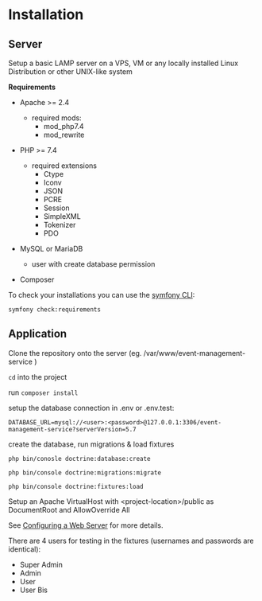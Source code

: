 # **Installation**

## **Server**
Setup a basic LAMP server on a VPS, VM or any locally installed Linux Distribution or other UNIX-like system

**Requirements**
- Apache >= 2.4
    - required mods:
        - mod_php7.4
        - mod_rewrite

- PHP >= 7.4
    - required extensions
        - Ctype
        - Iconv
        - JSON
        - PCRE
        - Session
        - SimpleXML
        - Tokenizer
        - PDO

- MySQL or MariaDB
    - user with create database permission
    
- Composer

To check your installations you can use the [symfony CLI](https://symfony.com/download):

`symfony check:requirements`

## **Application**

Clone the repository onto the server (eg. /var/www/event-management-service )

`cd` into the project 

run `composer install`

setup the database connection in .env or .env.test:

`DATABASE_URL=mysql://<user>:<password>@127.0.0.1:3306/event-management-service?serverVersion=5.7`

create the database, run migrations & load fixtures

`php bin/conosle doctrine:database:create`

`php bin/console doctrine:migrations:migrate`

`php bin/console doctrine:fixtures:load`

Setup an Apache VirtualHost with \<project-location\>/public as DocumentRoot and AllowOverride All

See [Configuring a Web Server](https://symfony.com/doc/4.4/setup/web_server_configuration.html) for more details.

There are 4 users for testing in the fixtures (usernames and passwords are identical):
- Super Admin
- Admin
- User
- User Bis
